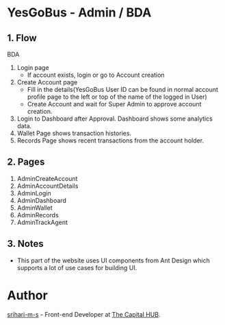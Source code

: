 # YesGoBus - Admin / BDA

## 1. Flow

BDA

1. Login page
    - If account exists, login or go to Account creation
2. Create Account page
    - Fill in the details(YesGoBus User ID can be found in normal account profile page to the left or top of the name of the logged in User)
    - Create Account and wait for Super Admin to approve account creation.
3. Login to Dashboard after Approval. Dashboard shows some analytics data.
4. Wallet Page shows transaction histories.
5. Records Page shows recent transactions from the account holder.

## 2. Pages

1. AdminCreateAccount
2. AdminAccountDetails
3. AdminLogin
4. AdminDashboard
5. AdminWallet
6. AdminRecords
7. AdminTrackAgent

## 3. Notes

- This part of the website uses UI components from Ant Design which supports a lot of use cases for building UI.

# Author

[srihari-m-s](https://github.com/srihari-m-s) - Front-end Developer at [The Capital HUB](https://www.linkedin.com/company/thecapitalhub/).